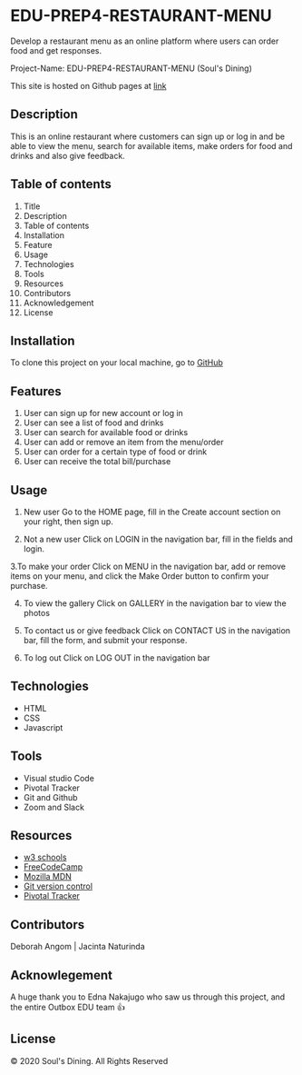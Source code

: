 # EDU-PREP4-RESTAURANT-MENU
Develop a restaurant menu as an online platform where users can order food and get responses.

Project-Name: EDU-PREP4-RESTAURANT-MENU (Soul's Dining)

This site is hosted on Github pages at [link](https://angom-naomi.github.io/EDU-PREP4-RESTAURANT-MENU/)

## Description
This is an online restaurant where customers can sign up or log in and be able to view the menu, search for available items, make orders for food and drinks and also give feedback.

## Table of contents
1. Title
2. Description
3. Table of contents
4. Installation
5. Feature
6. Usage
7. Technologies
8. Tools
9. Resources
10. Contributors
11. Acknowledgement
12. License

## Installation 
To clone this project on your local machine, go to [GitHub](https://github.com/Angom-Naomi/EDU-PREP4-RESTAURANT-MENU.git)
   
## Features
1. User can sign up for new account or log in
2. User can see a list of food and drinks
3. User can search for available food or drinks
4. User can add or remove an item from the menu/order
5. User can order for a certain type of food or drink
6. User can receive the total bill/purchase

## Usage
1. New user
   Go to the HOME page, fill in the Create account section on your right, then sign up.
   
2. Not a new user
   Click on LOGIN in the navigation bar, fill in the fields and login.
   
3.To make your order
   Click on MENU in the navigation bar, add or remove items on your menu, and click the Make Order button to confirm your purchase. 
   
4. To view the gallery
   Click on GALLERY in the navigation bar to view the photos
   
5. To contact us or give feedback
   Click on CONTACT US in the navigation bar, fill the form, and submit your response.
   
6. To log out
   Click on LOG OUT in the navigation bar
   
## Technologies
- HTML
- CSS
- Javascript

## Tools
- Visual studio Code
- Pivotal Tracker
- Git and Github
- Zoom and Slack

## Resources
- [w3 schools](https://www.w3schools.com)
- [FreeCodeCamp](https://www.freecodecamp.org)
- [Mozilla MDN](https://developer.mozilla.org)
- [Git version control](https://git-scm.com/)
- [Pivotal Tracker](https://www.pivotaltracker.com)

## Contributors
Deborah Angom | Jacinta Naturinda  

## Acknowlegement
A huge thank you to Edna Nakajugo who saw us through this project, and the entire Outbox EDU team :thumbsup:

## License
© 2020 Soul's Dining. All Rights Reserved
